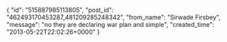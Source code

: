  {
   "id": "515887985113805",
   "post_id": "462493170453287_481209285248342",
   "from_name": "Sirwade Firsbey",
   "message": "no they are declaring war plan and simple",
   "created_time": "2013-05-22T22:02:26+0000"
 }
